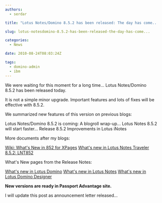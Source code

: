 ```yaml
---
authors:
  - serdar

title: "Lotus Notes/Domino 8.5.2 has been released: The day has come..."

slug: lotus-notesdomino-8.5.2-has-been-released-the-day-has-come...

categories:
  - News

date: 2010-08-24T08:03:24Z

tags:
  - domino-admin
  - ibm
---
```


We were waiting for this moment for a long time... Lotus Notes/Domino 8.5.2 has been released today.

It is not a simple minor upgrade. Important features and lots of fixes will be effective with 8.5.2.
<!-- more -->
We summarized new features of this version on previous blogs:

[](2010-04-lotus-notesdomino-8.5.2-is-coming-a-blogroll-wrap-up....md "Lotus Notes/Domino 8.5.2 is coming: A blogroll wrap-up...")Lotus Notes/Domino 8.5.2 is coming: A blogroll wrap-up...
[](2010-06-lotus-notes-8.5.2-will-start-faster....md "Lotus Notes 8.5.2 will start faster...")Lotus Notes 8.5.2 will start faster...
[](2010-05-release-8.5.2-improvements-in-lotus-inotes-.md "Release 8.5.2 Improvements in Lotus iNotes")Release 8.5.2 Improvements in Lotus iNotes

More documents after my blogs:

[Wiki: What's New in 852 for XPages](http://www-10.lotus.com/ldd/ddwiki.nsf/dx/Whats_New_in_852_for_XPages)
[What's new in Lotus Notes Traveler 8.5.2: LNT852](http://www-10.lotus.com/ldd/dominowiki.nsf/dx/Whats_new_in_Lotus_Notes_Traveler_8.5.2_LNT852)

What's New pages from the Release Notes:

[What's new in Lotus Domino](http://publib.boulder.ibm.com/infocenter/domhelp/v8r0/topic/com.ibm.help.domino.admin85.doc/___whatsnewinibmlotusdomino852.html)
[What's new in Lotus Notes](http://publib.boulder.ibm.com/infocenter/domhelp/v8r0/topic/com.ibm.notes85.help.doc/fram_what_new_85_r.html)
[What's new in Lotus Domino Designer](http://publib.boulder.ibm.com/infocenter/domhelp/v8r0/topic/com.ibm.designer.domino.ui.doc/wpd_whatsnew.html)

**New versions are ready in Passport Advantage site.**

I will update this post as announcement letter released...
